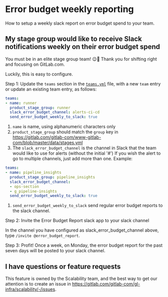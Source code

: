 # Error budget weekly reporting

How to setup a weekly slack report on error budget spend to your team.

## My stage group would like to receive Slack notifications weekly on their error budget spend

You must be in an elite stage group team! 😉🙂 Thank you for shifting right and focusing on GitLab.com.

Luckily, this is easy to configure.

Step 1: Update the `teams` section in the
[`teams.yml`](https://gitlab.com/gitlab-com/runbooks/blob/master/services/teams.yml)
file, with a new `team` entry or update an existing team entry, as follows:

```yaml
teams:
- name: runner
  product_stage_group: runner
  slack_error_budget_channel: alerts-ci-cd
  send_error_budget_weekly_to_slack: true
```

1. `name` is name, using alphanumeric characters only
1. `product_stage_group` should match the `group` key in <https://gitlab.com/gitlab-com/www-gitlab-com/blob/master/data/stages.yml>
1. The `slack_error_budget_channel` is the channel in Slack that the team would like to use for alerts (without the initial '#')  If you wish the alert to go to multiple channels, just add more than one.  Example:

```yaml
teams:
- name: pipeline_insights
  product_stage_group: pipeline_insights
  slack_error_budget_channel:
  - ops-section
  - g_pipeline-insights
  send_error_budget_weekly_to_slack: true
```

1. `send_error_budget_weekly_to_slack` send regular error budget reports to the slack channel.

Step 2: Invite the Error Budget Report slack app to your slack channel

In the channel you have configured as slack_error_budget_channel above, type `/invite @error_budget_report`.

Step 3: Profit! Once a week, on Monday, the error budget report for the past seven days will be posted to your slack channel.

## I have questions or feature requests

This feature is owned by the Scalability team, and the best way to get our attention is to create an issue in <https://gitlab.com/gitlab-com/gl-infra/scalability/-/issues>.
